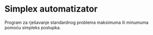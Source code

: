 # Simplex automatizator
Program za rješavanje standardnog problema maksimuma ili minumuma pomoću simpleks postupka.
